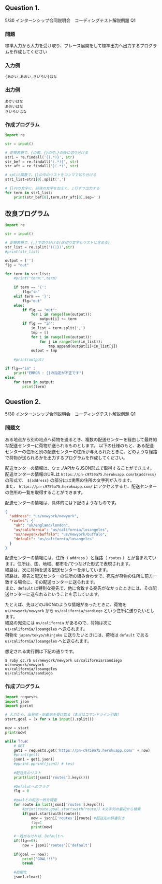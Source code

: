 ## Question 1.
5/30 インターンシップ合同説明会　コーディングテスト解説例題 Q1
### 問題
標準入力から入力を受け取り、ブレース展開をして標準出力へ出力するプログラムを作成してください

### 入力例
```
{あかい,あおい,きいろい}はな
```

### 出力例
```
あかいはな
あおいはな
きいろいはな
```

### 作成プログラム
```python
import re

str = input()

# 正規表現で、{の前、{}の中、}の後に切り分ける
str1 = re.findall('{(.*)}', str)
str_bef = re.findall('(.*){', str)
str_aft = re.findall('}(.*)', str)

# split関数で、{}の中のリストをコンマで切り分ける
str1_list=str1[0].split(',')

# {}内の文字に、前後の文字を加えて、１行ずつ出力する
for term in str1_list:
    print(str_bef[0],term,str_aft[0],sep='')
```

## 改良プログラム
```python
import re

str = input()

# 正規表現で、{,}で切り分ける(区切り文字もリストに含める)
str_list = re.split('({|})',str)
#print(str_list)

output = ['']
flg = "out"

for term in str_list:
    #print("term:",term)
    
    if term == '{':
        flg="in"
    elif term == '}':
        flg="out"
    else:
        if flg == "out":
            for i in range(len(output)):
                output[i] += term
        if flg == "in":
            in_list = term.split(',')
            tmp = []
            for i in range(len(output)):
                for j in range(len(in_list)):
                    tmp.append(output[i]+in_list[j])
            output = tmp
        
    #print(output)

if flg=="in" :
    print("ERROR : {}の指定が不正です")
else:
    for term in output:
        print(term)
```

## Question 2.
5/30 インターンシップ合同説明会　コーディングテスト解説例題 Q1
### 問題文

ある地点から別の地点へ荷物を送るとき、複数の配送センターを経由して最終的な配送センターに荷物が送られるものとします。
以下の仕様のもと、ある配送センターの住所と別の配送センターの住所が与えられたときに、どのような経路で荷物が送られるかを出力するプログラムを作成してください。

配送センターの情報は、ウェブAPIからJSON形式で取得することができます。  
配送センターの情報のURLは `https://pn-c9759a75.herokuapp.com/${address}` の形式で、 `${address}` の部分には実際の住所の文字列が入ります。  
また、 `https://pn-c9759a75.herokuapp.com/` にアクセスすると、配送センターの住所の一覧を取得することができます。

配送センターの情報は、具体的には下記のようなものです。

```json
{
  "address": "us/newyork/newyork",
  "routes": {
    "uk": "uk/england/london",
    "us/california": "us/california/losangeles",
    "us/newyork/buffalo": "us/newyork/buffalo",
    "default": "us/california/losangeles"
  }
}
```

配送センターの情報には、住所（ `address` ）と経路（ `routes` ）とが含まれています。住所は、国、地域、都市を/でつなげた形式で表現されます。  
経路は、次に荷物を送る配送センターを示しています。  
経路は、宛先と配送センターの住所の組み合わせで、宛先が荷物の住所に前方一致する場合に、その配送センターに送られます。  
また、`default` は特別な宛先で、他に合致する宛先がなかったときには、その配送センターに送られるということを示しています。  
  
たとえば、先ほどのJSONのような情報があったときに、荷物を `us/newyork/newyork` から `us/california/sandiego` という住所に送りたいとします。  
経路の宛先には `us/california` があるので、荷物は次に `us/california/losangeles` へ送られます。  
荷物を `japan/tokyo/shinjuku` に送りたいときには、荷物は `default` である `us/california/losangeles` へと送られます。

想定される実行例は下記の通りです。

```
$ ruby q3.rb us/newyork/newyork us/california/sandiego
us/newyork/newyork
us/california/losangeles
us/california/sandiego
```

### 作成プログラム
```python
import requests
import json
import pprint

# 入力から、出発地・到着地を受け取る（本当はコマンドライン引数）
start,goal = (x for x in input().split())

now = start
print(now)

while True:
    # GET
    get1 = requests.get('https://pn-c9759a75.herokuapp.com/' + now)
    #print(get1)
    json1 = get1.json()
    #pprint.pprint(json1) # test
    
    #配送先のリスト
    print(list(json1['routes'].keys()))
    
    #Defalutへのフラグ
    flg = 0
    
    #goalとの前方一致を調査
    for route in list(json1['routes'].keys()):
        #print(route,goal.startswith(route)) #文字列の最初から検索
        if(goal.startswith(route)):
            now = json1['routes'][route] #配送先の辞書引き
            flg=1
            print(now)
    
    #一致がなければ、Defaultへ
    if(flg==0):
        now = json1['routes']['default']
    
    if(goal == now):
        print("GOAL!!!")
        break
    
    #初期化
    json1.clear()
```
